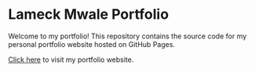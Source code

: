 # Lameck Mwale Portfolio

Welcome to my portfolio! This repository contains the source code for my personal portfolio website hosted on GitHub Pages.

[Click here](https://lmwale24.github.io/LAMECK_portfolio/) to visit my portfolio website.
